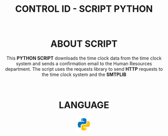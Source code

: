 <h1 align=center> CONTROL ID - SCRIPT PYTHON </h1>

<br>

<h1 align=center> ABOUT SCRIPT </h1>

<p align=center> This <b>PYTHON SCRIPT</b> downloads the time clock data from the time clock system and sends a confirmation email to the Human Resources department. The script uses the requests library to send <b>HTTP</b> requests to the time clock system and the <b>SMTPLIB</b> </p> 

<br>

<h1 align=center> LANGUAGE </h1>

<p align=center> <img src="https://raw.githubusercontent.com/ehotedas/CONTROL-ID-SCRIPT/main/icons/icon.png"> </p>

